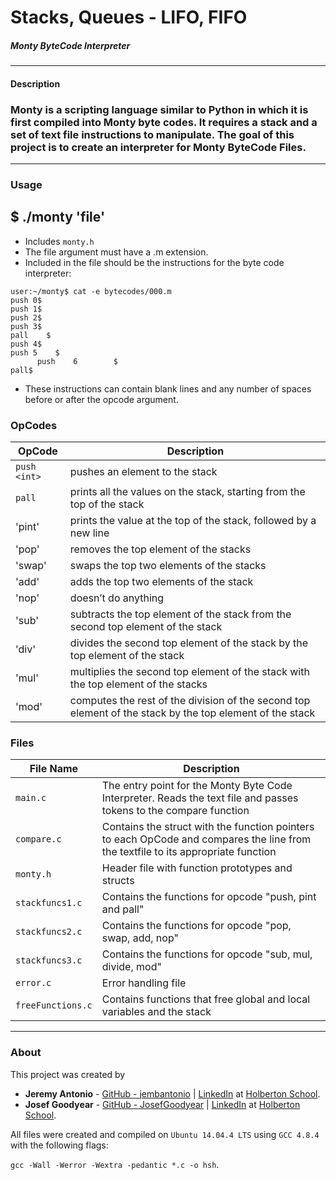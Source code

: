 # Stacks, Queues - LIFO, FIFO
##### Monty ByteCode Interpreter
---
#### Description
### Monty is a scripting language similar to Python in which it is first compiled into Monty byte codes. It requires a stack and a set of text file instructions to manipulate. The goal of this project is to create an interpreter for Monty ByteCode Files.
---
### Usage
## $ ./monty 'file'
- Includes `monty.h`
- The file argument must have a .m extension. 
- Included in the file should be the instructions for the byte code interpreter:
```
user:~/monty$ cat -e bytecodes/000.m
push 0$
push 1$
push 2$
push 3$
pall    $
push 4$
push 5    $
      push    6        $
pall$
```
- These instructions can contain blank lines and any number of spaces before or after the opcode argument.

### OpCodes
OpCode | Description
--- | --- 
`push <int>` | pushes an element to the stack
`pall` | prints all the values on the stack, starting from the top of the stack
'pint' | prints the value at the top of the stack, followed by a new line
'pop' | removes the top element of the stacks
'swap' | swaps the top two elements of the stacks
'add' | adds the top two elements of the stack
'nop' | doesn’t do anything
'sub' | subtracts the top element of the stack from the second top element of the stack
'div' | divides the second top element of the stack by the top element of the stack
'mul' | multiplies the second top element of the stack with the top element of the stacks
'mod' | computes the rest of the division of the second top element of the stack by the top element of the stack

### Files

File Name | Description
--- | ---
`main.c` | The entry point for the Monty Byte Code Interpreter. Reads the text file and passes tokens to the compare function
`compare.c` | Contains the struct with the function pointers to each OpCode and compares the line from the textfile to its appropriate function
`monty.h` | Header file with function prototypes and structs
`stackfuncs1.c` | Contains the functions for opcode "push, pint and pall"
`stackfuncs2.c` | Contains the functions for opcode "pop, swap, add, nop"
`stackfuncs3.c` | Contains the functions for opcode "sub, mul, divide, mod"
`error.c` | Error handling file
`freeFunctions.c` | Contains functions that free global and local variables and the stack

---

### About
This project was created by
* **Jeremy Antonio** - [GitHub - jembantonio](https://github.com/jembantonio) | [LinkedIn](https://www.linkedin.com/in/jeremyantonio/) at [Holberton
School](http://holbertonschool.com).
* **Josef Goodyear** - [GitHub - JosefGoodyear](https://github.com/JosefGoodyear) | [LinkedIn](https://www.linkedin.com/in/josefgoodyear/) at [Holberton
School](http://holbertonschool.com).

All files were created and compiled on `Ubuntu 14.04.4 LTS` using `GCC 4.8.4` with
the following flags:

`gcc -Wall -Werror -Wextra -pedantic *.c -o hsh`.
